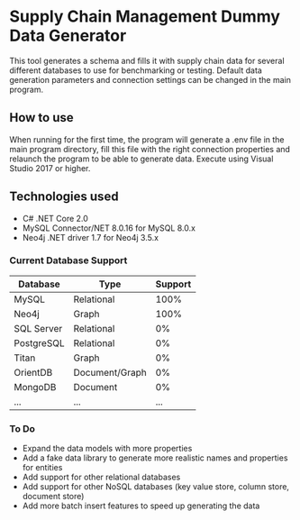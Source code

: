 # Supply Chain Management Dummy Data Generator

This tool generates a schema and fills it with supply chain data for several different databases to use for benchmarking or testing. 
Default data generation parameters and connection settings can be changed in the main program.

## How to use

When running for the first time, the program will generate a .env file in the main program directory, fill this file with the right connection properties and relaunch the program to be able to generate data.
Execute using Visual Studio 2017 or higher.

## Technologies used
- C# .NET Core 2.0
- MySQL Connector/NET 8.0.16 for MySQL 8.0.x
- Neo4j .NET driver 1.7 for Neo4j 3.5.x

### Current Database Support
Database | Type | Support
--- | --- | ---
MySQL | Relational | 100%
Neo4j | Graph |100%
SQL Server | Relational | 0%
PostgreSQL | Relational | 0%
Titan  | Graph | 0%
OrientDB | Document/Graph | 0%
MongoDB | Document | 0%
... | ... | ...

### To Do
- Expand the data models with more properties
- Add a fake data library to generate more realistic names and properties for entities
- Add support for other relational databases
- Add support for other NoSQL databases (key value store, column store, document store)
- Add more batch insert features to speed up generating the data